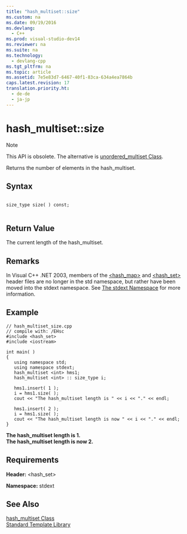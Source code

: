```yaml
---
title: "hash_multiset::size"
ms.custom: na
ms.date: 09/19/2016
ms.devlang: 
  - C++
ms.prod: visual-studio-dev14
ms.reviewer: na
ms.suite: na
ms.technology: 
  - devlang-cpp
ms.tgt_pltfrm: na
ms.topic: article
ms.assetid: 7e5e83d7-6467-40f1-83ca-634a4ea7864b
caps.latest.revision: 17
translation.priority.ht: 
  - de-de
  - ja-jp
---
```

# hash_multiset::size
> [!NOTE]
>  This API is obsolete. The alternative is [unordered_multiset Class](../vs140/unordered_multiset-Class.md).  
  
 Returns the number of elements in the hash_multiset.  
  
## Syntax  
  
```  
  
size_type size( ) const;  
  
```  
  
## Return Value  
 The current length of the hash_multiset.  
  
## Remarks  
 In Visual C++ .NET 2003, members of the [<hash_map>](../vs140/-hash_map-.md) and [<hash_set>](../vs140/-hash_set-.md) header files are no longer in the std namespace, but rather have been moved into the stdext namespace. See [The stdext Namespace](../vs140/stdext-Namespace.md) for more information.  
  
## Example  
  
```  
// hash_multiset_size.cpp  
// compile with: /EHsc  
#include <hash_set>  
#include <iostream>  
  
int main( )  
{  
   using namespace std;  
   using namespace stdext;  
   hash_multiset <int> hms1;  
   hash_multiset <int> :: size_type i;  
  
   hms1.insert( 1 );  
   i = hms1.size( );  
   cout << "The hash_multiset length is " << i << "." << endl;  
  
   hms1.insert( 2 );  
   i = hms1.size( );  
   cout << "The hash_multiset length is now " << i << "." << endl;  
}  
```  
  
 **The hash_multiset length is 1.**  
**The hash_multiset length is now 2.**   
## Requirements  
 **Header:** <hash_set>  
  
 **Namespace:** stdext  
  
## See Also  
 [hash_multiset Class](../vs140/hash_multiset-Class.md)   
 [Standard Template Library](../vs140/Standard-Template-Library.md)